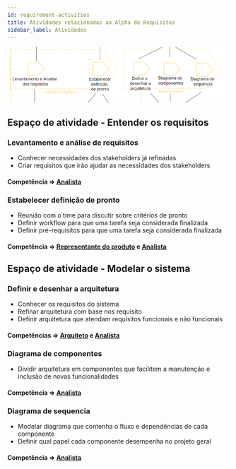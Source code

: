 ```yaml
---
id: requirement-activities
title: Atividades relacionadas ao Alpha de Requisitos
sidebar_label: Atividades
---
```


![Atividades do alpha de stakeholders](/img/solution/activities/requirement-activity.png)

## Espaço de atividade - Entender os requisitos
### Levantamento e análise de requisitos

- Conhecer necessidades dos stakeholders já refinadas
- Criar requisitos que irão ajudar as necessidades dos stakeholders

#### Competência => [Analista](/docs/competences/analyst)

### Estabelecer definição de pronto

- Reunião com o time para discutir sobre critérios de pronto
- Definir workflow para que uma tarefa seja considerada finalizada
- Definir pré-requisitos para que uma tarefa seja considerada finalizada

#### Competência => [Representante do produto](/docs/competences/product-representative) e [Analista](/docs/competences/analyst)

## Espaço de atividade - Modelar o sistema
### Definir e desenhar a arquitetura

- Conhecer os requisitos do sistema
- Refinar arquitetura com base nos requisito
- Definir arquitetura que atendam requisitos funcionais e não funcionais

#### Competências => [Arquiteto](/docs/competences/architect) e [Analista](/docs/competences/analyst)

### Diagrama de componentes

- Dividir arquitetura em componentes que facilitem a manutenção e inclusão de novas funcionalidades

#### Competência => [Analista](/docs/competences/analyst)

### Diagrama de sequencia

- Modelar diagrama que contenha o fluxo e dependências de cada componente 
- Definir qual papel cada componente desempenha no projeto geral

#### Competência => [Analista](/docs/competences/analyst)